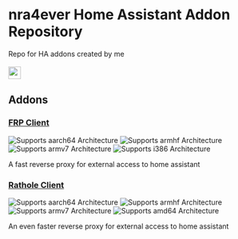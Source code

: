 # nra4ever Home Assistant Addon Repository

Repo for HA addons created by me
<br><br>
<a href="https://my.home-assistant.io/redirect/supervisor_add_addon_repository/?repository_url=https%3A%2F%2Fgithub.com%2Fnra4ever%2Fha-addons"><img src="https://my.home-assistant.io/badges/supervisor_add_addon_repository.svg" height="25" /></a>


## Addons

### [FRP Client](https://github.com/nra4ever/ha-addons/tree/main/frpc)

![Supports aarch64 Architecture][aarch64-shield]
![Supports armhf Architecture][armhf-shield]
![Supports armv7 Architecture][armv7-shield]
![Supports i386 Architecture][i386-shield]

[aarch64-shield]: https://img.shields.io/badge/aarch64-yes-green.svg
[armhf-shield]: https://img.shields.io/badge/armhf-yes-green.svg
[armv7-shield]: https://img.shields.io/badge/armv7-yes-green.svg
[i386-shield]: https://img.shields.io/badge/i386-yes-green.svg

A fast reverse proxy for external access to home assistant

### [Rathole Client](https://github.com/nra4ever/ha-addons/tree/main/rathole)

![Supports aarch64 Architecture][aarch64-shield]
![Supports armhf Architecture][armhf-shield]
![Supports armv7 Architecture][armv7-shield]
![Supports amd64 Architecture][amd64-shield]

[aarch64-shield]: https://img.shields.io/badge/aarch64-yes-green.svg
[armhf-shield]: https://img.shields.io/badge/armhf-yes-green.svg
[armv7-shield]: https://img.shields.io/badge/armv7-yes-green.svg
[amd64-shield]: https://img.shields.io/badge/amd64-yes-green.svg

An even faster reverse proxy for external access to home assistant
